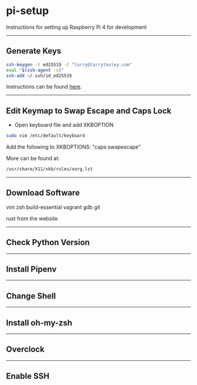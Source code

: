 # pi-setup
Instructions for setting up Raspberry Pi 4 for development

---

## Generate Keys


  ```bash
  ssh-keygen -t ed25519 -C "larry@larrytooley.com"
  eval "$(ssh-agent -s)"
  ssh-add ~/.ssh/id_ed25519
  ```

  Instructions can be found [here](https://docs.github.com/en/free-pro-team@latest/github/authenticating-to-github/generating-a-new-ssh-key-and-adding-it-to-the-ssh-agent).

---

## Edit Keymap to Swap Escape and Caps Lock 

  * Open keyboard file and add XKBOPTION
  ```bash
  sudo vim /etc/default/keyboard
  ```
  Add the following to XKBOPTIONS: "caps:swapescape"

  More can be found at:
  ```bash
  /usr/share/X11/xkb/rules/xorg.lst
  ```

---

## Download Software

vim zsh build-essential vagrant gdb git

rust from the website

---

## Check Python Version

---

## Install Pipenv

---

## Change Shell

---

## Install oh-my-zsh

---

## Overclock

---

## Enable SSH
